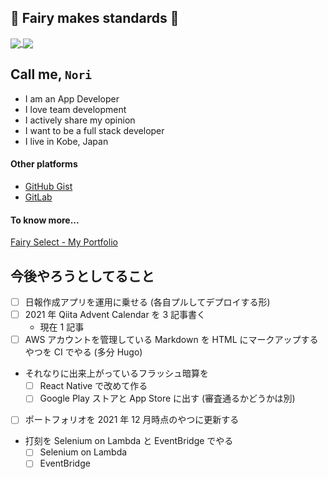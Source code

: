 :angel: Fairy makes standards :star2:
---

<a href="https://github.com/anuraghazra/github-readme-stats">
  <img align="center" src="https://github-readme-stats.vercel.app/api?username=noritakaizumi&count_private=true&show_icons=true&theme=vue-dark&line_height=40" />
</a>
<a href="https://github.com/anuraghazra/github-readme-stats">
  <img align="center" src="https://github-readme-stats.vercel.app/api/top-langs/?username=noritakaizumi&theme=vue-dark" />
</a>

## Call me, `Nori`

- I am an App Developer
- I love team development
- I actively share my opinion
- I want to be a full stack developer
- I live in Kobe, Japan

#### Other platforms

- [GitHub Gist](https://gist.github.com/noritakaIzumi)
- [GitLab](https://gitlab.com/noritakaIzumi)

#### To know more...

[Fairy Select - My Portfolio](https://portfolio.fairy-select.com/)

## 今後やろうとしてること

- [ ] 日報作成アプリを運用に乗せる (各自プルしてデプロイする形)
- [ ] 2021 年 Qiita Advent Calendar を 3 記事書く
  - 現在 1 記事
- [ ] AWS アカウントを管理している Markdown を HTML にマークアップするやつを CI でやる (多分 Hugo)
- それなりに出来上がっているフラッシュ暗算を
  - [ ] React Native で改めて作る
  - [ ] Google Play ストアと App Store に出す (審査通るかどうかは別)
- [ ] ポートフォリオを 2021 年 12 月時点のやつに更新する
- 打刻を Selenium on Lambda と EventBridge でやる
  - [ ] Selenium on Lambda
  - [ ] EventBridge
